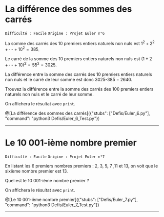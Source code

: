 # La différence des sommes des carrés
`Difficulté : Facile`
`Origine : Projet Euler n°6`

La somme des carrés des 10 premiers entiers naturels non nuls est $`1^2+2^2+\cdots + 10^2=385`$.

Le carré de la somme des 10 premiers entiers naturels non nuls est $`(1+2+\cdots+10)^2=55^2=3025`$.

La différence entre la somme des carrés des 10 premiers entiers naturels non nuls et le carré de leur somme est donc 3025-385 = 2640.

Trouvez la différence entre la somme des carrés des 100 premiers entiers naturels non nuls et le carré de leur somme.

On affichera le résultat avec `print`.

@[La différence des sommes des carrés]({"stubs": ["Defis/Euler_6.py"], "command": "python3 Defis/Euler_6_Test.py"})

---

# Le 10 001-ième nombre premier
`Difficulté : Facile`
`Origine : Projet Euler n°7`

En listant les 6 premiers nombres premiers : 2, 3, 5, 7 ,11 et 13, on voit que le sixième nombre premier est 13.

Quel est le 10 001-ième nombre premier ?

On affichera le résultat avec `print`.

@[Le 10 001-ième nombre premier]({"stubs": ["Defis/Euler_7.py"], "command": "python3 Defis/Euler_7_Test.py"})

---
